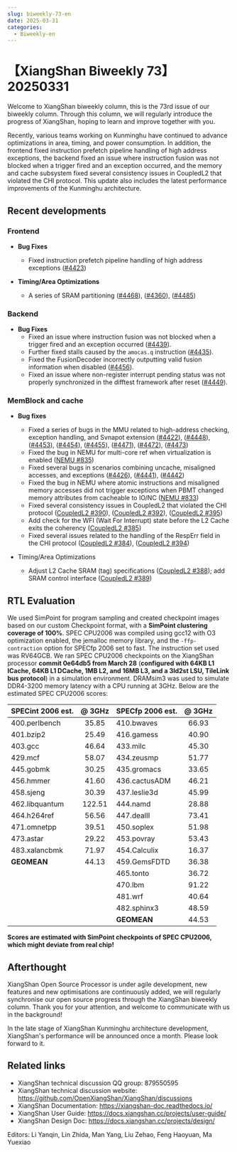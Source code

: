 ```yaml
---
slug: biweekly-73-en
date: 2025-03-31
categories:
  - Biweekly-en
---
```


# 【XiangShan Biweekly 73】20250331

Welcome to XiangShan biweekly column, this is the 73rd issue of our biweekly column. Through this column, we will regularly introduce the progress of XiangShan, hoping to learn and improve together with you.

Recently, various teams working on Kunminghu have continued to advance optimizations in area, timing, and power consumption. In addition, the frontend fixed instruction prefetch pipeline handling of high address exceptions, the backend fixed an issue where instruction fusion was not blocked when a trigger fired and an exception occurred, and the memory and cache subsystem fixed several consistency issues in CoupledL2 that violated the CHI protocol. This update also includes the latest performance improvements of the Kunminghu architecture.

<!-- more -->

## Recent developments

### Frontend

- **Bug Fixes**

  - Fixed instruction prefetch pipeline handling of high address exceptions ([#4423](https://github.com/OpenXiangShan/XiangShan/pull/4423))

- **Timing/Area Optimizations**
  - A series of SRAM partitioning ([#4468](https://github.com/OpenXiangShan/XiangShan/pull/4468)), ([#4360](https://github.com/OpenXiangShan/XiangShan/pull/4360)), ([#4485](https://github.com/OpenXiangShan/XiangShan/pull/4485))

### Backend

- **Bug Fixes**
  - Fixed an issue where instruction fusion was not blocked when a trigger fired and an exception occurred ([#4439](https://github.com/OpenXiangShan/XiangShan/pull/4439)).
  - Further fixed stalls caused by the `amocas.q` instruction ([#4435](https://github.com/OpenXiangShan/XiangShan/pull/4435)).
  - Fixed the FusionDecoder incorrectly outputting valid fusion information when disabled ([#4456](https://github.com/OpenXiangShan/XiangShan/pull/4456)).
  - Fixed an issue where non-register interrupt pending status was not properly synchronized in the difftest framework after reset ([#4449](https://github.com/OpenXiangShan/XiangShan/pull/4449)).

### MemBlock and cache

- **Bug fixes**

  - Fixed a series of bugs in the MMU related to high-address checking, exception handling, and Svnapot extension ([#4422](https://github.com/OpenXiangShan/XiangShan/pull/4422)), ([#4448](https://github.com/OpenXiangShan/XiangShan/pull/4448)), ([#4453](https://github.com/OpenXiangShan/XiangShan/pull/4453)), ([#4454](https://github.com/OpenXiangShan/XiangShan/pull/4454)), ([#4455](https://github.com/OpenXiangShan/XiangShan/pull/4455)), ([#4471](https://github.com/OpenXiangShan/XiangShan/pull/4471)), ([#4472](https://github.com/OpenXiangShan/XiangShan/pull/4472)), ([#4473](https://github.com/OpenXiangShan/XiangShan/pull/4473))
  - Fixed the bug in NEMU for multi-core ref when virtualization is enabled ([NEMU #835](https://github.com/OpenXiangShan/NEMU/pull/835))
  - Fixed several bugs in scenarios combining uncache, misaligned accesses, and exceptions ([#4426](https://github.com/OpenXiangShan/XiangShan/pull/4426)), ([#4441](https://github.com/OpenXiangShan/XiangShan/pull/4441)), ([#4442](https://github.com/OpenXiangShan/XiangShan/pull/4442))
  - Fixed the bug in NEMU where atomic instructions and misaligned memory accesses did not trigger exceptions when PBMT changed memory attributes from cacheable to IO/NC ([NEMU #833](https://github.com/OpenXiangShan/NEMU/pull/833))
  - Fixed several consistency issues in CoupledL2 that violated the CHI protocol ([CoupledL2 #390](https://github.com/OpenXiangShan/CoupledL2/pull/390)), ([CoupledL2 #392](https://github.com/OpenXiangShan/CoupledL2/pull/392)), ([CoupledL2 #395](https://github.com/OpenXiangShan/CoupledL2/pull/395))
  - Add check for the WFI (Wait For Interrupt) state before the L2 Cache exits the coherency ([CoupledL2 #385](https://github.com/OpenXiangShan/CoupledL2/pull/385))
  - Fixed several issues related to the handling of the RespErr field in the CHI protocol ([CoupledL2 #384](https://github.com/OpenXiangShan/CoupledL2/pull/384)), ([CoupledL2 #394](https://github.com/OpenXiangShan/CoupledL2/pull/394))

- Timing/Area Optimizations
  - Adjust L2 Cache SRAM (tag) specifications ([CoupledL2 #388](https://github.com/OpenXiangShan/CoupledL2/pull/388)); add SRAM control interface ([CoupledL2 #389](https://github.com/OpenXiangShan/CoupledL2/pull/389))

## RTL Evaluation

We used SimPoint for program sampling and created checkpoint images based on our custom Checkpoint format, with a **SimPoint clustering coverage of 100%**. SPEC CPU2006 was compiled using gcc12 with O3 optimization enabled, the jemalloc memory library, and the `-ffp-contraction` option for SPECfp 2006 set to fast. The instruction set used was RV64GCB. We ran SPEC CPU2006 checkpoints on the XiangShan processor **commit 0e64db5 from March 28** (**configured with 64KB L1 ICache, 64KB L1 DCache, 1MB L2, and 16MB L3, and a 3ld2st LSU, TileLink bus protocol**) in a simulation environment. DRAMsim3 was used to simulate DDR4-3200 memory latency with a CPU running at 3GHz. Below are the estimated SPEC CPU2006 scores:

| SPECint 2006 est. | @ 3GHz | SPECfp 2006 est. | @ 3GHz |
| :---------------- | :----: | :--------------- | :----: |
| 400.perlbench     | 35.85  | 410.bwaves       | 66.93  |
| 401.bzip2         | 25.49  | 416.gamess       | 40.90  |
| 403.gcc           | 46.64  | 433.milc         | 45.30  |
| 429.mcf           | 58.07  | 434.zeusmp       | 51.77  |
| 445.gobmk         | 30.25  | 435.gromacs      | 33.65  |
| 456.hmmer         | 41.60  | 436.cactusADM    | 46.21  |
| 458.sjeng         | 30.39  | 437.leslie3d     | 45.99  |
| 462.libquantum    | 122.51 | 444.namd         | 28.88  |
| 464.h264ref       | 56.56  | 447.dealII       | 73.41  |
| 471.omnetpp       | 39.51  | 450.soplex       | 51.98  |
| 473.astar         | 29.22  | 453.povray       | 53.43  |
| 483.xalancbmk     | 71.97  | 454.Calculix     | 16.37  |
| **GEOMEAN**       | 44.13  | 459.GemsFDTD     | 36.38  |
|                   |        | 465.tonto        | 36.72  |
|                   |        | 470.lbm          | 91.22  |
|                   |        | 481.wrf          | 40.64  |
|                   |        | 482.sphinx3      | 48.59  |
|                   |        | **GEOMEAN**      | 44.53  |

**Scores are estimated with SimPoint checkpoints of SPEC CPU2006, which might deviate from real chip!**

## Afterthought

XiangShan Open Source Processor is under agile development, new features and new optimisations are continuously added, we will regularly synchronise our open source progress through the XiangShan biweekly column. Thank you for your attention, and welcome to communicate with us in the background!

In the late stage of XiangShan Kunminghu architecture development, XiangShan's performance will be announced once a month. Please look forward to it.

## Related links

- XiangShan technical discussion QQ group: 879550595
- XiangShan technical discussion website: https://github.com/OpenXiangShan/XiangShan/discussions
- XiangShan Documentation: https://xiangshan-doc.readthedocs.io/
- XiangShan User Guide: https://docs.xiangshan.cc/projects/user-guide/
- XiangShan Design Doc: https://docs.xiangshan.cc/projects/design/

Editors: Li Yanqin, Lin Zhida, Man Yang, Liu Zehao, Feng Haoyuan, Ma Yuexiao
